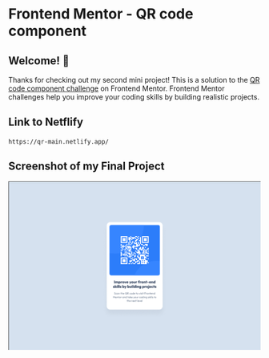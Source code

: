 # Frontend Mentor - QR code component
## Welcome! 👋

Thanks for checking out my second mini project!
This is a solution to the [QR code component challenge](https://www.frontendmentor.io/challenges/qr-code-component-iux_sIO_H) on Frontend Mentor. Frontend Mentor challenges help you improve your coding skills by building realistic projects.

## Link to Netflify
    https://qr-main.netlify.app/


## Screenshot of my Final Project
![Design preview for the QR code component coding challenge](./preview.png)


